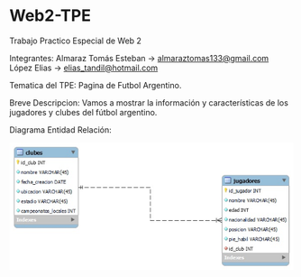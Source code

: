 # Web2-TPE
Trabajo Practico Especial de Web 2

Integrantes: 
Almaraz Tomás Esteban -> almaraztomas133@gmail.com
López Elias -> elias_tandil@hotmail.com

Tematica del TPE:
Pagina de Futbol Argentino.

Breve Descripcion:
Vamos a mostrar la información y características de los jugadores y clubes del fútbol argentino.

Diagrama Entidad Relación:

![Diagrama](https://github.com/tomialmaraz/Web2-TPE/blob/main/diagramaEntidadRelacion.jpeg?raw=true)